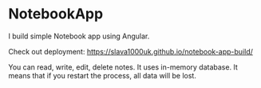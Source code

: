# NotebookApp
I build simple Notebook app using Angular. 

Check out deployment: https://slava1000uk.github.io/notebook-app-build/

You can read, write, edit, delete notes.
It uses in-memory database. It means that if you restart the process, all data will be lost.